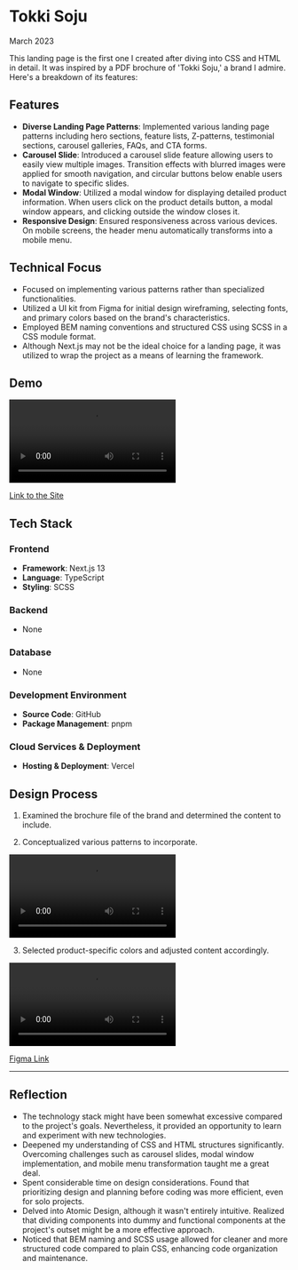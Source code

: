# Tokki Soju

March 2023

This landing page is the first one I created after diving into CSS and HTML in detail. It was inspired by a PDF brochure of 'Tokki Soju,' a brand I admire. Here's a breakdown of its features:

## Features

- **Diverse Landing Page Patterns**: Implemented various landing page patterns including hero sections, feature lists, Z-patterns, testimonial sections, carousel galleries, FAQs, and CTA forms.
- **Carousel Slide**: Introduced a carousel slide feature allowing users to easily view multiple images. Transition effects with blurred images were applied for smooth navigation, and circular buttons below enable users to navigate to specific slides.
- **Modal Window**: Utilized a modal window for displaying detailed product information. When users click on the product details button, a modal window appears, and clicking outside the window closes it.
- **Responsive Design**: Ensured responsiveness across various devices. On mobile screens, the header menu automatically transforms into a mobile menu.

## Technical Focus

- Focused on implementing various patterns rather than specialized functionalities.
- Utilized a UI kit from Figma for initial design wireframing, selecting fonts, and primary colors based on the brand's characteristics.
- Employed BEM naming conventions and structured CSS using SCSS in a CSS module format.
- Although Next.js may not be the ideal choice for a landing page, it was utilized to wrap the project as a means of learning the framework.

## Demo

<video controls>
  <source src="https://github.com/urbanscratcher/project-landing-tokki/assets/17016494/d2e8502a-232d-4b69-8b6d-13b75f0a5b6a" type="video/webm">
  Your browser does not support the video tag.
</video>

[Link to the Site](https://project-landing-tokki.vercel.app)

## Tech Stack

### Frontend

- **Framework**: Next.js 13
- **Language**: TypeScript
- **Styling**: SCSS

### Backend

- None

### Database

- None

### Development Environment

- **Source Code**: GitHub
- **Package Management**: pnpm

### Cloud Services & Deployment

- **Hosting & Deployment**: Vercel

## Design Process

1. Examined the brochure file of the brand and determined the content to include.

2. Conceptualized various patterns to incorporate.

<video src="https://github.com/urbanscratcher/project-landing-tokki/assets/17016494/ff1059fc-fd03-4e0a-a0bf-608280f427aa" controls></video>

3. Selected product-specific colors and adjusted content accordingly.

<video src="https://github.com/urbanscratcher/project-landing-tokki/assets/17016494/5465da04-633f-4579-90fe-14131326aa50" controls></video>

[Figma Link](https://www.figma.com/design/tXAVttydu8o7QMzKN9w8sa/%5BProject%5D-Landing-page---Tokki-Soju?node-id=0-1&t=NNSwLCldMbakCyl1-1)

---

## Reflection

- The technology stack might have been somewhat excessive compared to the project's goals. Nevertheless, it provided an opportunity to learn and experiment with new technologies.
- Deepened my understanding of CSS and HTML structures significantly. Overcoming challenges such as carousel slides, modal window implementation, and mobile menu transformation taught me a great deal.
- Spent considerable time on design considerations. Found that prioritizing design and planning before coding was more efficient, even for solo projects.
- Delved into Atomic Design, although it wasn't entirely intuitive. Realized that dividing components into dummy and functional components at the project's outset might be a more effective approach.
- Noticed that BEM naming and SCSS usage allowed for cleaner and more structured code compared to plain CSS, enhancing code organization and maintenance.
